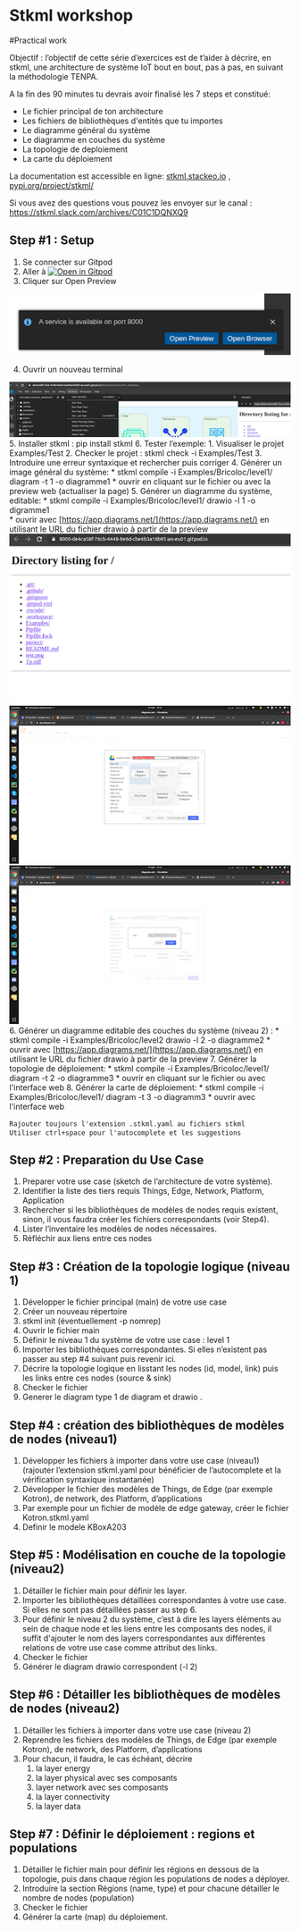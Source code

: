 
# Stkml workshop

#Practical work

Objectif : l’objectif de cette série d’exercices est de t’aider à décrire, en stkml, une architecture de système IoT bout en bout, pas à pas, en suivant la méthodologie TENPA. 

A la fin des 90 minutes tu devrais avoir finalisé les 7 steps et constitué:



*   Le fichier principal de ton architecture
*   Les fichiers de bibliothèques d'entités que tu importes
*   Le diagramme général du système 
*   Le diagramme en couches du système
*   La topologie de deploiement
*   La carte du déploiement

La documentation est accessible en ligne: [stkml.stackeo.io](stkml.stackeo.io)
, [pypi.org/project/stkml/](pypi.org/project/stkml/)

Si vous avez des questions vous pouvez les envoyer sur le canal : [https://stkml.slack.com/archives/C01C1DQNXQ9
](https://stkml.slack.com/archives/C01C1DQNXQ9)


## Step #1 : Setup 



1. Se connecter sur Gitpod
2. Aller à [![Open in Gitpod](https://gitpod.io/button/open-in-gitpod.svg)](https://gitpod.io/#https://github.com/Stackeo-io/stkml_workshop)
3. Cliquer sur Open Preview 

    

![](img/preview.png)

4. Ouvrir un nouveau terminal

        

![](img/terminale.png)
5.  Installer stkml : pip install stkml
6.  Tester l’exemple:
    1. Visualiser  le projet Examples/Test 
    2. Checker le projet : stkml check -i Examples/Test
    3. Introduire une erreur syntaxique et rechercher puis corriger
    4. Générer un image général du système:
        *   stkml compile -i Examples/Bricoloc/level1/ diagram -t 1 -o diagramme1 
        *   ouvrir en cliquant sur le fichier ou avec la preview web (actualiser la page) 
    5. Générer un diagramme du système, editable:
        *  stkml compile -i Examples/Bricoloc/level1/ drawio -l 1 -o digramme1    
        *  ouvrir avec [https://app.diagrams.net/](https://app.diagrams.net/) en utilisant le URL du fichier drawio à partir de la preview
            ![](img/web.png)
            ![](img/drawio1.png)
            ![](img/drawio2.png)
    6. Générer un diagramme editable des couches du système (niveau 2) :
        *   stkml compile -i Examples/Bricoloc/level2 drawio -l 2 -o diagramme2 
        *    ouvrir avec [https://app.diagrams.net/](https://app.diagrams.net/) en utilisant le URL du fichier drawio à partir de la preview
    7. Générer la topologie de déploiement:
        *   stkml compile -i Examples/Bricoloc/level1/ diagram -t 2 -o diagramme3 
        *    ouvrir en cliquant sur le fichier ou avec l'interface web
    8. Générer la carte de déploiement:
        *   stkml compile -i Examples/Bricoloc/level1/ diagram -t 3 -o diagramm3 
        *   ouvrir avec l'interface web

    


```
Rajouter toujours l'extension .stkml.yaml au fichiers stkml
Utiliser ctrl+space pour l'autocomplete et les suggestions 
```


## Step #2 : Preparation du Use Case



1. Preparer votre use case (sketch de l’architecture de votre système).
2. Identifier la liste des tiers requis Things, Edge, Network, Platform, Application 
3. Rechercher si les bibliothèques de modèles de nodes requis existent, sinon, il vous faudra créer les fichiers correspondants (voir Step4).
4. Lister l’inventaire les modèles de nodes nécessaires.
5. Réfléchir aux liens entre ces nodes


## Step #3 : Création de la topologie logique (niveau 1)



1. Développer le fichier principal (main) de votre use case
2. Créer un nouveau répertoire
3. stkml init (éventuellement -p nomrep)
4. Ouvrir le fichier main
5. Définir le niveau 1 du système de votre use case : level 1
6. Importer les bibliothèques correspondantes. Si elles n’existent pas passer au step #4 suivant puis revenir ici.
7. Décrire la topologie logique en lisstant les nodes (id, model, link) puis les links entre ces nodes (source & sink)
8. Checker le fichier
9. Generer le diagram type 1 de diagram et drawio .


## Step #4 : création des bibliothèques de modèles de nodes (niveau1)



1. Développer les fichiers à importer dans votre use case (niveau1) (rajouter l’extension stkml.yaml pour bénéficier de l’autocomplete et la vérification syntaxique instantanée) 
2. Développer le fichier des modèles de Things, de Edge (par exemple Kotron), de network, des Platform, d’applications
3. Par exemple pour un fichier de modèle de edge gateway, créer le fichier Kotron.stkml.yaml
4. Definir le modele KBoxA203


## Step #5 : Modélisation en couche de la topologie (niveau2)



1. Détailler le fichier main pour définir les layer.
2. Importer les bibliothèques détaillées correspondantes à votre use case. Si elles ne sont pas détaillées passer au  step 6.
3. Pour définir le niveau 2 du système, c’est à dire les layers éléments au sein de chaque node et les liens entre les composants des nodes, il suffit d'ajouter le nom des layers correspondantes aux différentes relations de votre use case comme attribut des links.
4. Checker le fichier
5. Générer le diagram drawio correspondent  (-l 2)


## Step #6 : Détailler les bibliothèques de modèles de nodes (niveau2)



1. Détailler  les fichiers à importer dans votre use case (niveau 2)
2. Reprendre les fichiers des modèles de Things, de Edge (par exemple Kotron), de network, des Platform, d’applications
3. Pour chacun, il faudra, le cas échéant, décrire
    1.  la layer energy
    2. la layer physical avec ses composants
    3. layer network avec ses composants
    4. la layer connectivity
    5. la layer data


## Step #7 : Définir le déploiement : regions et populations



1. Détailler le fichier main pour définir les régions en dessous de la topologie, puis dans chaque région les populations de nodes a déployer.
2. Introduire la section Régions (name, type)  et pour chacune détailler  le nombre de nodes (population)
3. Checker le fichier
4. Générer la carte (map) du déploiement.